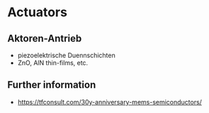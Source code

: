 # Actuators

## Aktoren-Antrieb
- piezoelektrische Duennschichten
- ZnO, AlN thin-films, etc.

## Further information 
- https://tfconsult.com/30y-anniversary-mems-semiconductors/
